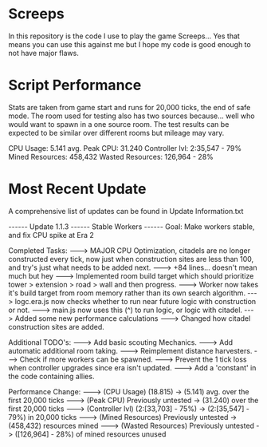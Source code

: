 # Screeps
In this repository is the code I use to play the game Screeps... Yes that means you can use this against me but I hope my code is good enough to not have major flaws.
# Script Performance
Stats are taken from game start and runs for 20,000 ticks, the end of safe mode. The room used for testing also has two sources because... well who would want to spawn in a one source room. The test results can be expected to be similar over different rooms but mileage may vary.

CPU Usage: 5.141 avg.
Peak CPU: 31.240
Controller lvl: 2:35,547 - 79%
Mined Resources: 458,432
Wasted Resources: 126,964 - 28%
# Most Recent Update
A comprehensive list of updates can be found in Update Information.txt

------ Update 1.1.3 ------ Stable Workers ------
Goal: Make workers stable, and fix CPU spike at Era 2

Completed Tasks:
---> MAJOR CPU Optimization, citadels are no longer constructed every tick, now just when
     construction sites are less than 100, and try's just what needs to be added next.
---> +84 lines... doesn't mean much but hey
---> Implemented room build target which should prioritize tower > extension > road > wall and then progress.
---> Worker now takes it's build target from room memory rather than its own search algorithm.
---> logc.era.js now checks whether to run near future logic with construction or not.
---> main.js now uses this (^) to run logic, or logic with citadel.
---> Added some new performance calculations
---> Changed how citadel construction sites are added.

Additional TODO's:
---> Add basic scouting Mechanics.
---> Add automatic additional room taking.
---> Reimplement distance harvesters.
---> Check if more workers can be spawned.
---> Prevent the 1 tick loss when controller upgrades since era isn't updated.
---> Add a 'constant' in the code containing allies.

Performance Change:
---> (CPU Usage) (18.815) -> (5.141) avg. over the first 20,000 ticks
---> (Peak CPU) Previously untested -> (31.240) over the first 20,000 ticks
---> (Controller lvl) (2:[33,703] - 75%) -> (2:[35,547] - 79%) in 20,000 ticks
---> (Mined Resources) Previously untested -> (458,432) resources mined
---> (Wasted Resources) Previously untested -> ([126,964] - 28%) of mined resources unused
